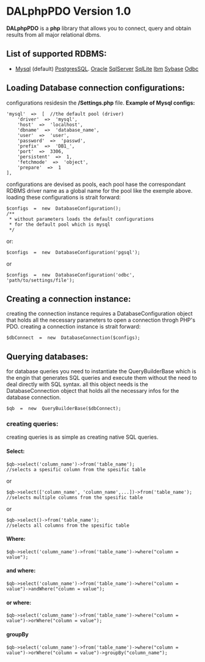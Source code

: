 ﻿# DALphpPDO Version 1.0

**DALphpPDO** is a **php** library that allows you to connect, query and obtain results from all major relational dbms.

## List of supported **RDBMS**:

 - [Mysql](https://www.mysql.com/) (default)
   [PostgresSQL](https://postgresql.org/).
   [Oracle](https://www.oracle.com/database)
   [SqlServer](https://www.microsoft.com/en-us/sql-server)
   [SqlLite](https://sqlite.org/)
   [Ibm](https://www.ibm.com/db2/)
   [Sybase](http://www.sybase.com/)
   [Odbc](https://docs.microsoft.com/en-us/sql/odbc/microsoft-open-database-connectivity-odbc)

## Loading Database connection configurations:

configurations residesin the **/Settings.php** file.
**Example of Mysql configs:**

    'mysql'  =>  [  //the default pool (driver)
	    'driver'  =>  'mysql',
	    'host'  =>  'localhost',
	    'dbname'  =>  'database_name',
	    'user'  =>  'user',
	    'password'  =>  'passwd',
	    'prefix'  =>  'DB1_',
	    'port'  =>  3306,
	    'persistent'  =>  1,
	    'fetchmode'  =>  'object',
	    'prepare'  =>  1
    ],
configurations are devised as pools, each pool hase the correspondant RDBMS driver name as a global name for the pool like the exemple above.
loading these configurations is strait forward:

    $configs  =  new  DatabaseConfiguration();
    /**
	 * without parameters loads the default configurations
	 * for the default pool which is mysql
	 */
or:

    $configs  =  new  DatabaseConfiguration('pgsql');

or

    $configs  =  new  DatabaseConfiguration('odbc',  'path/to/settings/file');

## Creating a connection instance:

creating the connection instance requires a DatabaseConfiguration object that holds all the necessary parameters to open a connection throgh PHP's PDO.
creating a connection instance is strait forward:

    $dbConnect  =  new  DatabaseConnection($configs);

## Querying databases:

for database queries you need to instantiate the QueryBuilderBase which is the engin that generates SQL queries and execute them without the need to deal directly with SQL syntax.
all this object needs is the DatabaseConnection object that holds all the necessary infos for the database connection.

    $qb  =  new  QueryBuilderBase($dbConnect);

### creating queries:

creating queries is as simple as creating native SQL queries.
#### Select:

    $qb->select('column_name')->from('table_name');
    //selects a spesific column from the spesific table
or

    $qb->select(['column_name', 'column_name',...])->from('table_name');
    //selects multiple columns from the spesific table
   or

    $qb->select()->from('table_name');
    //selects all columns from the spesific table

#### Where:

    $qb->select('column_name')->from('table_name')->where("column = value");
#### and where:

    $qb->select('column_name')->from('table_name')->where("column = value")->andWhere("column = value");
#### or where:

    $qb->select('column_name')->from('table_name')->where("column = value")->orWhere("column = value");

#### groupBy

    $qb->select('column_name')->from('table_name')->where("column = value")->orWhere("column = value")->groupBy("column_name");

